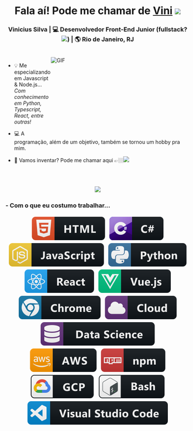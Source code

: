 <div align="center">
  <h1>Fala aí! Pode me chamar de <a href="https://viniciusad.com">Vini</a> <img src="https://media.giphy.com/media/hvRJCLFzcasrR4ia7z/giphy.gif" width="25px"> </h1>
</div>

<div align="center">
  <h3>Vinicius Silva | 💻 Desenvolvedor Front-End Junior (fullstack? <img src="https://media.giphy.com/media/3ov9k0BZQL358k458s/giphy.gif" width="70px">) | 🌎 Rio de Janeiro, RJ</h3>
</div>

<br />
<img align="right" height="200px" width="380px" alt="GIF" src="https://media.giphy.com/media/26tn33aiTi1jkl6H6/giphy.gif" />

 - 💡 Me especializando em Javascript & Node.js... <br>
 <i>Com conhecimento em Python, Typescript, React, entre outras!</i>

 - 💻 A programação, além de um objetivo, também se tornou um hobby pra mim.
 
 - 💬 Vamos inventar? Pode me chamar aqui 👉🏼<a href="https://www.linkedin.com/in/viniciusad/"><img height="25" src="https://image.flaticon.com/icons/png/512/174/174857.png"></a>
<br>
<br>
<p align="center" >
<a href="https://github.com/viniciusad/github-readme-stats"> 
   <img  src="https://github-readme-stats.vercel.app/api?username=viniciusad&&show_icons=true&theme=radical"/>
</a>
</p>

### - Com o que eu costumo trabalhar...

<p align="center">
  <!-- For more icons please follow  https://github.com/MikeCodesDotNET/ColoredBadges -->
  <img src="https://raw.githubusercontent.com/8bithemant/8bithemant/master/svg/dev/languages/html.svg" alt="html" style="vertical-align:top; margin:4px">    
  <img src="https://raw.githubusercontent.com/8bithemant/8bithemant/master/svg/dev/languages/csharp.svg" alt="csharp" style="vertical-align:top; margin:4px">
  <img src="https://raw.githubusercontent.com/8bithemant/8bithemant/master/svg/dev/languages/js.svg" alt="js" style="vertical-align:top; margin:4px">
  <img src="https://raw.githubusercontent.com/8bithemant/8bithemant/master/svg/dev/languages/python.svg" alt="python" style="vertical-align:top; margin:4px">
  <img src="https://raw.githubusercontent.com/8bithemant/8bithemant/master/svg/dev/frameworks/react.svg" alt="react" style="vertical-align:top; margin:4px">
  <img src="https://raw.githubusercontent.com/8bithemant/8bithemant/master/svg/dev/frameworks/vue.svg" alt="vue" style="vertical-align:top; margin:4px">
  <img src="https://raw.githubusercontent.com/8bithemant/8bithemant/master/svg/dev/misc/chrome.svg" alt="chrome" style="vertical-align:top; margin:4px">
  <img src="https://raw.githubusercontent.com/8bithemant/8bithemant/master/svg/dev/misc/cloud.svg" alt="cloud" style="vertical-align:top; margin:4px">
  <img src="https://raw.githubusercontent.com/8bithemant/8bithemant/master/svg/dev/misc/datascience.svg" alt="datascience" style="vertical-align:top; margin:4px">
  <img src="https://raw.githubusercontent.com/8bithemant/8bithemant/master/svg/dev/services/aws.svg" alt="aws" style="vertical-align:top; margin:4px">
  <img src="https://raw.githubusercontent.com/8bithemant/8bithemant/master/svg/dev/services/npm.svg" alt="npm" style="vertical-align:top; margin:4px">
  <img src="https://raw.githubusercontent.com/8bithemant/8bithemant/master/svg/dev/services/gcp.svg" alt="gcp" style="vertical-align:top; margin:4px">
  <img src="https://raw.githubusercontent.com/8bithemant/8bithemant/master/svg/dev/tools/bash.svg" alt="bash" style="vertical-align:top; margin:4px">
  <img src="https://raw.githubusercontent.com/8bithemant/8bithemant/master/svg/dev/tools/visualstudio_code.svg" alt="vscode" style="vertical-align:top; margin:4px">
</p>
